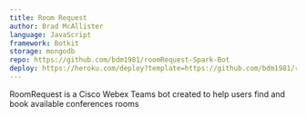 ```yaml
---
title: Room Request
author: Brad McAllister
language: JavaScript
framework: Botkit
storage: mongodb
repo: https://github.com/bdm1981/roomRequest-Spark-Bot
deploy: https://heroku.com/deploy?template=https://github.com/bdm1981/roomRequest-Spark-Bot
---
```


RoomRequest is a Cisco Webex Teams bot created to help users find and book available conferences rooms
